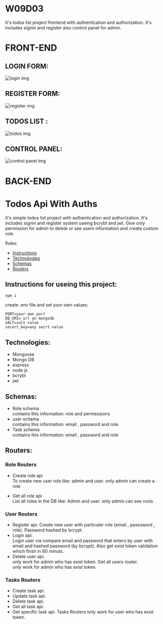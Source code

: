 # W09D03
It's todos list project frontend with authentication and authorization. It's includes signin and register also control panel for admin.


# FRONT-END

## LOGIN FORM:

![login img](https://github.com/Suha-AlHumaid/W09D03/blob/main/img/login.png)

## REGISTER FORM:

![register img](https://github.com/Suha-AlHumaid/W09D03/blob/main/img/register.png)

## TODOS LIST :

![todos img](https://github.com/Suha-AlHumaid/W09D03/blob/main/img/todos.png)

## CONTROL PANEL:

![control panel img](https://github.com/Suha-AlHumaid/W09D03/blob/main/img/cotrolPanel.png)



# BACK-END

# Todos Api With Auths
It's simple todos list project with authentication and authorization. It's includes signin and register system useing bcrybt and jwt. Give only permission for admin to delete or see users information and create custom role.

ّIndex:
* [Instructions](#Instructions)
* [Technologies](#technologies)
* [Schemas](#Schemas)
* [Routers](#Routers)

## Instructions for useing this project:
```
npm i  
 ```
create .env file and set your own values:
```
PORT=your own port
DB_URI= url on mongodb
SALT=salt value
secert_key=any secrt value
```

## Technologies:
* Mongoose
* Mongo DB
* express
* node js
* bcrybt
* jwt


## Schemas:
 * Role schema
    <br>  contains this information: role and permessions
 * user schema
   <br>  contains this information: email , password and role
  * Task schema
    <br> contains this information: email , password and role

 ## Routers:
### Role Routers

 * Create role api
      <br> To create new user role like: admin and user.
      only admin can create a role
      
 * Get all role api
      <br> List all roles in the DB like: Admin and user.
      only admin can see rools

        
 ### User Routers
   * Register api: 
Create new user with particuler role (email , passsword , role). Password hashed by bcrypt.
   * Login api: <br>
Login user via compare email and password that enters by user with email and hashed password (by bcrypt). Also get exist token validation which finsh in 60 minuts.
   * Delete user api. 
   <br> only work for admin who has exist token.
Get all users router.
<br> only work for admin who has exist token.
          
          
 ### Tasks Routers 
   * Create task api.
   * Update task api.
   * Delete task api.
   * Get all task api.
   * Get specific task api.
Tasks Routers only work for user who has exist token.

   
